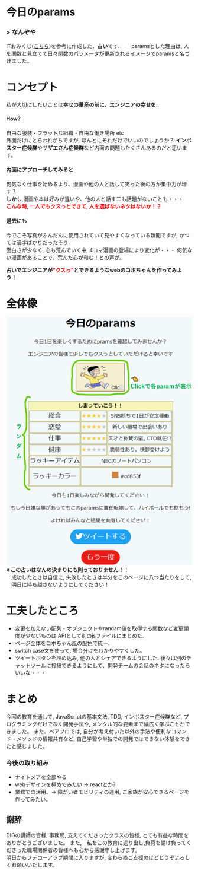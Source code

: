# 今日のparams

### > なんぞや
ITおみくじ([こちら](https://itomikuji.com/))を参考に作成した、**占い**です.　　
paramsとした理由は, 人を関数と見立てて日々関数のパラメータが更新されるイメージでparamsと名づけました。

# コンセプト
私が大切にしたいことは**幸せの量産の前に、エンジニアの幸せを.**
#### How?
自由な服装・フラットな組織・自由な働き場所 etc  
外面だけにとらわれがちですが, ほんとにそれだけでいいのでしょうか？
**インポスター症候群**や**サザエさん症候群**など内面の問題もたくさんあるのだと思います。

#### 内面にアプローチしてみると
何気なく仕事を始めるより、漫画や他の人と話して笑った後の方が集中力が増す？  
**しかし**,漫画や本は好みが違いや、他の人と話す二も話題がないことも・・・  <br>
**<font color="Red">こんな時, 一人でもクスっとできて, 人を選ばないネタはないか！？</font>**

#### 過去にも
今でこそ写真がふんだんに使用されていて見やすくなっている新聞ですが, かつては活字ばかりだったそう.  
面白さが少なく, 心も荒んでいく中, 4コマ漫画の登場により変化が・・・
何気ない漫画があることで、荒んだ心が和む！との声が。

**占いでエンジニアが<font color="Red">"クスっ"</font>とできるようなwebのコボちゃんを作ってみよう！**


# 全体像
![page](readme.png)
**※この占いはなんの決まりにも則っておりません！！**  
　成功したときは自信に, 失敗したときは半分をこのページに八つ当たりをして,  
　明日に持ち越さないようにしてください！

# 工夫したところ
* 変更を加えない配列・オブジェクトやrandam値を取得する関数など変更頻度が少ないものは
  APIとして別のjsファイルにまとめた.
* ページ全体をコボちゃん風の配色で統一.
* switch case文を使って, 場合分けをわかりやすくした。
* ツイートボタンを埋め込み, 他の人とシェアできるようにした. 
  後々は別のチャットツールに投稿できるようにして、開発チームの会話のネタになったらいいな・・・

# まとめ
今回の教育を通して, JavaScriptの基本文法, TDD, インポスター症候群など, プログラミングだけでなく開発手法や, メンタル的な要素まで幅広く学ぶことができました。
また、ペアプロでは, 自分が考え付いた以外の手法や便利なコマンド・メソッドの情報共有など, 自己学習や単独での開発ではできない体験をできたと感じました。  
### 今後の取り組み 
* ナイトメアを全部やる
* webデザインを極めでみたい → reactとか?
* 業務での活用。→ 障がい者モビリティの運用, ご家族が安心できるページを作ってみたい。

## 謝辞
DIGの講師の皆様, 事務局, 支えてくださったクラスの皆様, とても有益な時間をありがとうございました。
また,　私をこの教育に送り出し,負荷を請け負ってくださった職場関係者の皆様へも心から感謝申し上げます。  
明日からフォローアップ期間に入りますが, 変わらぬご支援のほどどうぞよろしくお願いいたします。